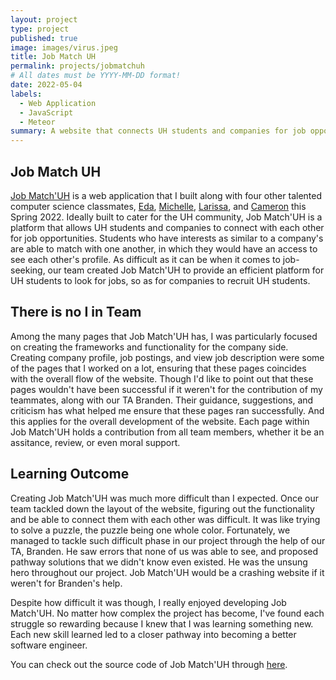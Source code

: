 ```yaml
---
layout: project
type: project
published: true
image: images/virus.jpeg
title: Job Match UH
permalink: projects/jobmatchuh
# All dates must be YYYY-MM-DD format!
date: 2022-05-04
labels:
  - Web Application
  - JavaScript
  - Meteor
summary: A website that connects UH students and companies for job opportunities.
---
```

## Job Match UH
[Job Match'UH](https://job-match-uh.github.io/) is a web application that I built along with four other talented computer science classmates, [Eda](https://www.linkedin.com/in/edalaine-cadiena-3a93401ba/), [Michelle](https://www.linkedin.com/in/michelle-leano-75487222a/), [Larissa](https://www.linkedin.com/in/larissa-tsai/), and [Cameron](https://www.linkedin.com/in/cameron-arakaki-2a775322a/) this Spring 2022. Ideally built to cater for the UH community, Job Match'UH is a platform that allows UH students and companies to connect with each other for job opportunities. Students who have interests as similar to a company's are able to match with one another, in which they would have an access to see each other's profile. As difficult as it can be when it comes to job-seeking, our team created Job Match'UH to provide an efficient platform for UH students to look for jobs, so as for companies to recruit UH students.

## There is no I in Team
Among the many pages that Job Match'UH has, I was particularly focused on creating the frameworks and functionality for the company side. Creating company profile, job postings, and view job description were some of the pages that I worked on a lot, ensuring that these pages coincides with the overall flow of the website. Though I'd like to point out that these pages wouldn't have been successful if it weren't for the contribution of my teammates, along with our TA Branden. Their guidance, suggestions, and criticism has what helped me ensure that these pages ran successfully. And this applies for the overall development of the website. Each page within Job Match'UH holds a contribution from all team members, whether it be an assitance, review, or even moral support.

## Learning Outcome
Creating Job Match'UH was much more difficult than I expected. Once our team tackled down the layout of the website, figuring out the functionality and be able to connect them with each other was difficult. It was like trying to solve a puzzle, the puzzle being one whole color. Fortunately, we managed to tackle such difficult phase in our project through the help of our TA, Branden. He saw errors that none of us was able to see, and proposed pathway solutions that we didn't know even existed. He was the unsung hero throughout our project. Job Match'UH would be a crashing website if it weren't for Branden's help.

Despite how difficult it was though, I really enjoyed developing Job Match'UH. No matter how complex the project has become, I've found each struggle so rewarding because I knew that I was learning something new. Each new skill learned led to a closer pathway into becoming a better software engineer.

You can check out the source code of Job Match'UH through [here](https://github.com/Job-Match-UH).

